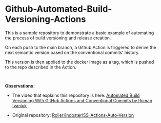 # Github-Automated-Build-Versioning-Actions

This is a sample repository to demonstrate a basic example of automating the process
of build versioning and release creation.

On each push to the main branch, a Github Action is triggered to derive the next
semantic version based on the conventional commits' history.

This version is then applied to the docker image as a tag, which is pushed to the repo
described in the Action.

<br>

**Observations:**

- The video that explains this repository is here: [Automated Build Versioning With GitHub Actions and Conventional Commits by Roman Ivaniuk](https://youtu.be/jq3ruE-Coes)

- Original repository: [RollerKnobster/SS-Actions-Auto-Version](https://github.com/RollerKnobster/SS-Actions-Auto-Version)
